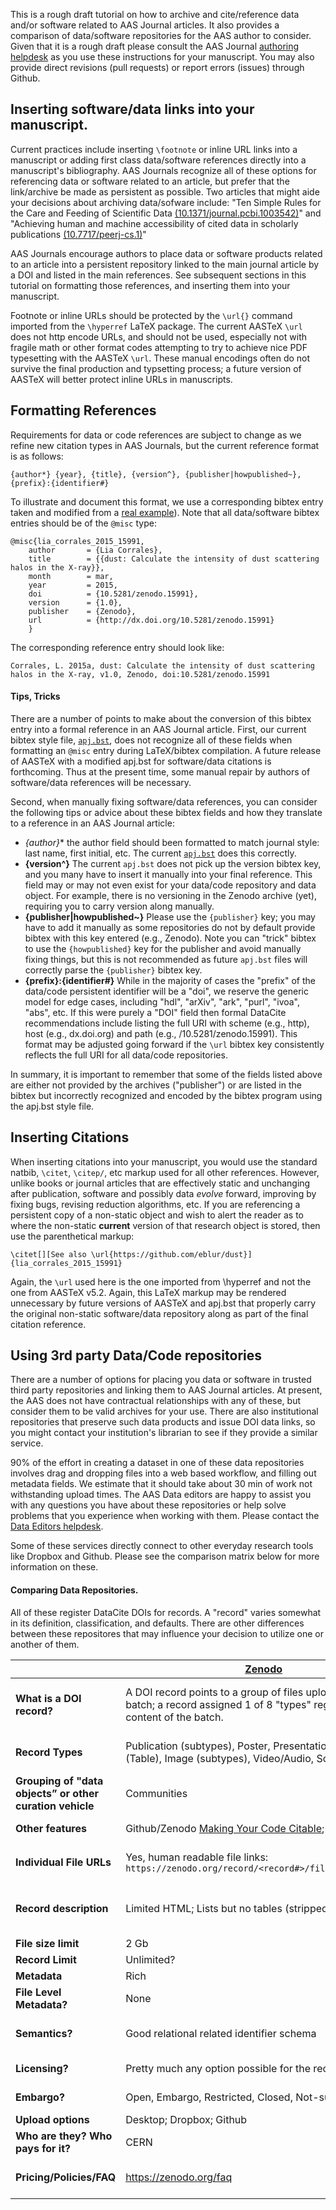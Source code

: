 

  This is a rough draft tutorial on how to archive and cite/reference data and/or software related to AAS Journal articles. It also provides a comparison of data/software repositories for the AAS author to consider. Given that it is a rough draft please consult the AAS Journal [authoring helpdesk](mailto:authors@aas.org) as you use these instructions for your manuscript. You may also provide direct revisions (pull requests) or report errors (issues) through Github.


## Inserting software/data links into your manuscript.

  Current practices include inserting `\footnote` or inline URL links into a manuscript or adding first class data/software references directly into a manuscript's bibliography. AAS Journals recognize all of these options for referencing data or software related to an article, but prefer that the link/archive be made as persistent as possible. Two articles that might aide your decisions about archiving data/sofware include: "Ten Simple Rules for the Care and Feeding of Scientific Data [(10.1371/journal.pcbi.1003542)](http://dx.doi.org/10.1371/journal.pcbi.1003542)" and "Achieving human and machine accessibility of cited data in scholarly publications [(10.7717/peerj-cs.1)](https://dx.doi.org/10.7717/peerj-cs.1)"

  AAS Journals encourage authors to place data or software products related to an article into a persistent repository linked to the main journal article by a DOI and listed in the main references. See subsequent sections in this tutorial on formatting those references, and inserting them into your manuscript.
  
  Footnote or inline URLs should be protected by the `\url{}` command imported from the `\hyperref` LaTeX package. The current AASTeX `\url` does not http encode URLs, and should not be used, especially not with fragile math or other format codes attempting to try to achieve nice PDF typesetting with the AASTeX `\url`. These manual encodings often do not survive the final production and typsetting process; a future version of AASTeX will better protect inline URLs in manuscripts. 
  

## Formatting References

  Requirements for data or code references are subject to change as we refine new citation types in AAS Journals, but the current reference format is as follows:

    {author*} {year}, {title}, {version^}, {publisher|howpublished~}, {prefix}:{identifier#}

  To illustrate and document this format, we use a corresponding bibtex entry taken and modified from a [real example](http://dx.doi.org/10.5281/zenodo.15991)). Note that all data/software bibtex entries should be of the `@misc` type: 

    @misc{lia_corrales_2015_15991,
        author       = {Lia Corrales},
        title        = {{dust: Calculate the intensity of dust scattering halos in the X-ray}},
        month        = mar,
        year         = 2015,
        doi          = {10.5281/zenodo.15991},
        version      = {1.0},
        publisher    = {Zenodo},
        url          = {http://dx.doi.org/10.5281/zenodo.15991}
        }
  The corresponding reference entry should look like:

    Corrales, L. 2015a, dust: Calculate the intensity of dust scattering halos in the X-ray, v1.0, Zenodo, doi:10.5281/zenodo.15991

#### Tips, Tricks
  
  There are a number of points to make about the conversion of this bibtex entry into a formal reference in an AAS Journal article. First, our current bibtex style file, [`apj.bst`](ads.harvard.edu/pubs/bibtex/astronat/apj/apj.bst), does not recognize all of these fields when formatting an `@misc` entry during LaTeX/bibtex compilation. A future release of AASTeX with a modified apj.bst for software/data citations is forthcoming. Thus at the present time, some manual repair by authors of software/data references will be necessary.

  Second, when manually fixing software/data references, you can consider the following tips or advice about these bibtex fields and how they translate to a reference in an AAS Journal article: 

  - **{author*}** the author field should been formatted to match journal style: last name, first initial, etc. The current [`apj.bst`](ads.harvard.edu/pubs/bibtex/astronat/apj/apj.bst) does this correctly. 
  - **{version^}** The current `apj.bst` does not pick up the version bibtex key, and you many have to insert it manually into your final reference. This field may or may not even exist for your data/code repository and data object. For example, there is no versioning in the Zenodo archive (yet), requiring you to carry version along manually.
  - **{publisher|howpublished~}** Please use the `{publisher}` key; you may have to add it manually as some repositories do not by default provide bibtex with this key entered (e.g., Zenodo). Note you can "trick" bibtex to use the `{howpublished}` key for the publisher and avoid manually fixing things, but this is not recommended as future `apj.bst` files will correctly parse the `{publisher}` bibtex key. 
  - **{prefix}:{identifier#}** While in the majority of cases the "prefix" of the data/code persistent identifier will be a "doi", we reserve the generic model for edge cases, including "hdl", "arXiv", "ark", "purl", "ivoa", "abs", etc. If this were purely a "DOI" field then formal DataCite recommendations include listing the full URI with scheme (e.g., http), host (e.g., dx.doi.org) and path (e.g., /10.5281/zenodo.15991). This format may be adjusted going forward if the `\url` bibtex key consistently reflects the full URI for all data/code repositories.

  
  
  In summary, it is important to remember that some of the fields listed above are either not provided by the archives ("publisher") or are listed in the bibtex but incorrectly recognized and encoded by the bibtex program using the apj.bst style file. 

## Inserting Citations

  When inserting citations into your manuscript, you would use the standard natbib, `\citet`, `\citep/`, etc markup used for all other references. However, unlike books or journal articles that are effectively static and unchanging after publication, software and possibly data *evolve* forward, improving by fixing bugs, revising reduction algorithms, etc. If you are referencing a persistent copy of a non-static object and wish to alert the reader as to where the non-static **current** version of that research object is stored, then use the parenthetical markup:

    \citet[][See also \url{https://github.com/eblur/dust}]{lia_corrales_2015_15991}

  Again, the `\url` used here is the one imported from \hyperref and not the one from AASTeX v5.2. Again, this LaTeX markup may be rendered unnecessary by future versions of AASTeX and apj.bst that properly carry the original non-static software/data repository along as part of the final citation reference.

## Using 3rd party Data/Code repositories

There are a number of options for placing you data or software in trusted third party repositories and linking them to AAS Journal articles. At present, the AAS does not have contractual relationships with any of these, but consider them to be valid archives for your use. There are also institutional repositories that preserve such data products and issue DOI data links, so you might contact your institution's librarian to see if they provide a similar service. 

90% of the effort in creating a dataset in one of these data repositories involves drag and dropping files into a web based workflow, and filling out metadata fields. We estimate that it should take about 30 min of work not withstanding upload times.  The AAS Data editors are happy to assist you with any questions you have about these repositories or help solve problems that you experience when working with them. Please contact the [Data Editors helpdesk](mailto:data-editors@aas.org).

Some of these services directly connect to other everyday research tools like Dropbox and Github. Please see the comparison matrix below for more information on these.

#### Comparing Data Repositories.

All of these register DataCite DOIs for records. A "record" varies somewhat in its definition, classification, and defaults. There are other differences between these repositores that may influence your decision to utilize one or another of them.

|   | [Zenodo](https://zenodo.org/) | [Figshare](http://figshare.com/) | [Dataverse](https://dataverse.harvard.edu/) |
|------------|----------|----------|----------|
| **What is a DOI record?** | A DOI record points to a group of files uploaded as a batch; a record assigned 1 of 8 "types" regardless of the content of the batch. | Each uploaded “file” can have 1 of 8 types, and files can be grouped into *Filesets*; any of these (files or filesets) can be assigned a DOI. | A DOI record points to a group files called a Dataverse *Dataset*. |
| **Record Types** | Publication (subtypes), Poster, Presentation, Dataset (Table), Image (subtypes), Video/Audio, Software, Lesson | Figure, Media, Dataset (Table), Poster, Paper, Thesis, Code, Presentation, (Fileset for groups of files) | None |
| **Grouping of "data objects” or other curation vehicle** | Communities | Projects | Dataverses |
| **Other features** | Github/Zenodo [Making Your Code Citable](https://guides.github.com/activities/citable-code/); PDF rendering; | Nice previews (csv, markdown, FITS, etc); | File metadata extraction; domain specific metadata;  |
| **Individual File URLs** | Yes, human readable file links: `https://zenodo.org/record/<record#>/files/filename.ext` | Individual “big number” filenames; not human recognizable: `http://figshare.com/download/file/#######` | Not really; API can expose file “IDs” but not filenames. |
| **Record description** | Limited HTML; Lists but no tables (stripped out). | Tables can be pasted in; unclear what are the full HTML limits of the “description” field; all files and filesets have individual descriptions. | Limited HTML (permitted tags listed); Lists but no tables. |
| **File size limit** | 2 Gb | 256 Mb | 2 Gb |
| **Record Limit** | Unlimited? | 1Gb “free” then $ | Unlimited? |
| **Metadata** | Rich | Limited | Rich++ |
| **File Level Metadata?** | None | All records have same fields (filesets or individual files) | Descriptions; Tagging (User assigned) |
| **Semantics?** | Good relational related identifier schema | Related links (No semantics or formal encoding) | Related Publications (No semantics; encoded by indentifer type, e.g., DOI, arXiv,) |
| **Licensing?** | Pretty much any option possible for the record. | CC-BY for filesets; CC0 for files in filesets. | CC0 or custom assigned terms of use. |
| **Embargo?** | Open, Embargo, Restricted, Closed, Not-submitted | Draft or nah.  | User permissions model; file level restrictions; |
| **Upload options** | Desktop; Dropbox; Github | Desktop; Github | Desktop; Dropbox |
| **Who are they? Who pays for it?** | CERN | Digital Science; Startup | Harvard University (or similar host) |
| **Pricing/Policies/FAQ** | https://zenodo.org/faq | http://figshare.com/pricing | http://best-practices.dataverse.org/harvard-policies |
